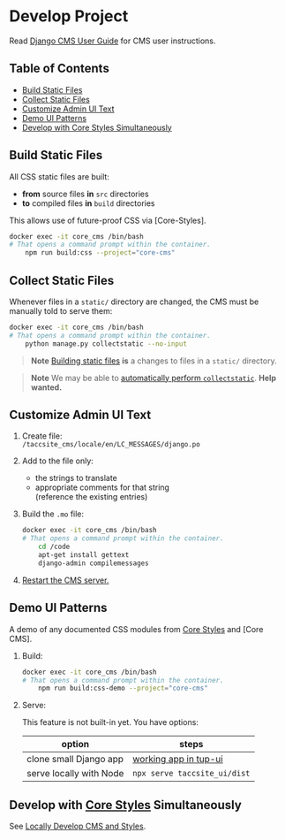 # Develop Project

Read [Django CMS User Guide] for CMS user instructions.

## Table of Contents

- [Build Static Files](#build-static-files)
- [Collect Static Files](#collect-static-files)
- [Customize Admin UI Text](#customize-admin-ui-text)
- [Demo UI Patterns](#demo-ui-patterns)
- [Develop with Core Styles Simultaneously](#develop-with-core-styles-simultaneously)

## Build Static Files

All CSS static files are built:

- **from** source files **in** `src` directories
- **to** compiled files **in** `build` directories

This allows use of future-proof CSS via [Core-Styles].

```sh
docker exec -it core_cms /bin/bash
# That opens a command prompt within the container.
    npm run build:css --project="core-cms"
```

## Collect Static Files

Whenever files in a `static/` directory are changed, the CMS must be manually told to serve them:

```sh
docker exec -it core_cms /bin/bash
# That opens a command prompt within the container.
    python manage.py collectstatic --no-input
```

> **Note**
> [Building static files](#build-static-files) **is** a changes to files in a `static/` directory.

> **Note**
> We may be able to [automatically perform `collectstatic`](https://stackoverflow.com/q/59339571/11817077). **Help wanted.**

## Customize Admin UI Text

1. Create file:\
    `/taccsite_cms/locale/en/LC_MESSAGES/django.po`
2. Add to the file only:
    - the strings to translate
    - appropriate comments for that string\
        (reference the existing entries)
3. Build the `.mo` file:

    ```sh
    docker exec -it core_cms /bin/bash
    # That opens a command prompt within the container.
        cd /code
        apt-get install gettext
        django-admin compilemessages
    ```

4. [Restart the CMS server.][restart server]

## Demo UI Patterns

A demo of any documented CSS modules from [Core Styles] and [Core CMS].

1. Build:

    ```sh
    docker exec -it core_cms /bin/bash
    # That opens a command prompt within the container.
        npm run build:css-demo --project="core-cms"
    ```

2. Serve:

    This feature is not built-in yet. You have options:

    | option | steps |
    | - | - |
    | clone small Django app  | [working app in tup-ui](https://github.com/TACC/tup-ui/tree/v1.0.5/apps/ui-patterns) |
    | serve locally with Node | `npx serve taccsite_ui/dist` |

## Develop with [Core Styles] Simultaneously

See [Locally Develop CMS and Styles](https://github.com/TACC/Core-CMS/wiki/Locally-Develop-CMS-and-Styles).

<!-- Link Aliases -->

[Core Styles]: https://github.com/TACC/Core-Styles

[restart server]: https://github.com/TACC/Core-CMS/wiki/How-to-Restart-the-CMS-Server

[Django CMS User Guide]: https://confluence.tacc.utexas.edu/x/FgDqCw
